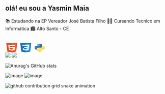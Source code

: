 ## olá! eu sou a Yasmin Maia

📚 Estudando na EP Vereador José Batista Filho
👩‍💻 Cursando Tecnico em Informática 
🏙   Alto Santo - CE



<div style="display: inline_block"><br>

  <img align="center" alt="yasmin-HTML" height="30" width="40" src="https://raw.githubusercontent.com/devicons/devicon/master/icons/html5/html5-original.svg">
  <img align="center" alt="yasmin-CSS" height="30" width="40" src="https://raw.githubusercontent.com/devicons/devicon/master/icons/css3/css3-original.svg">
  <img align="center" alt="yasmin-Python" height="30" width="40" src="https://raw.githubusercontent.com/devicons/devicon/master/icons/python/python-original.svg">
</div>
  

<div> 
  <a href="https://instagram.com/maya.xzz01" target="_blank"><img src="https://img.shields.io/badge/-Instagram-%23E4405F?style=for-the-badge&logo=instagram&logoColor=white" target="_blank"></a>
  <a href = "mailto:yasmin.maia7@aluno.ce.gov.br"><img src="https://img.shields.io/badge/-Gmail-%23333?style=for-the-badge&logo=gmail&logoColor=white" target="_blank"></a>
</div>

![Anurag's GitHub stats](https://github-readme-stats.vercel.app/api?username=anuraghazra&show_icons=true&bg_color=46462)

![image](https://github.com/user-attachments/assets/052104f8-39c2-43af-b89d-e00490a99bfa) 
![image](https://github.com/user-attachments/assets/57b378a2-4481-4c22-9112-661e296c7149)


<picture align="center">
  <source media="(prefers-color-scheme: dark)" srcset="https://raw.githubusercontent.com/Yasmin-oliver/Yasmin-oliver/output/github-contribution-grid-snake-dark.svg">
  <source media="(prefers-color-scheme: light)" srcset="https://raw.githubusercontent.com/Yasmin-oliver/Yasmin-oliver/output/github-contribution-grid-snake-dark.svg">
  <img align="center" alt="github contribution grid snake animation" src="https://raw.githubusercontent.com/Yasmin-oliver/Yasmin-oliver/output/github-contribution-grid-snake.svg">
</picture>



